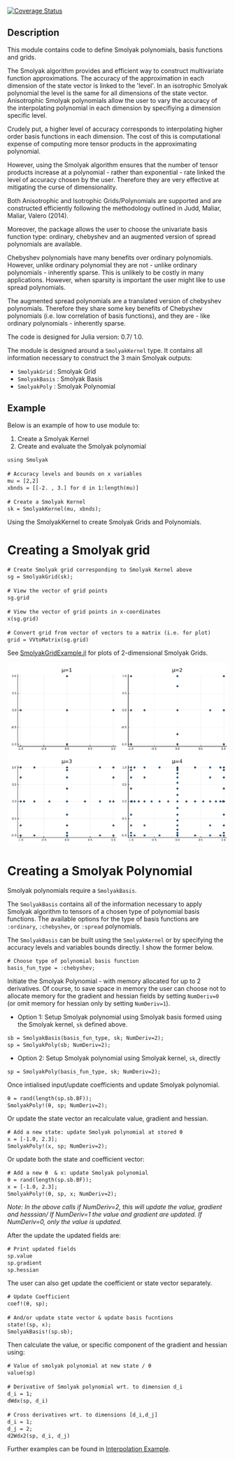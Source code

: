 [![Coverage Status](https://coveralls.io/repos/alancrawford/Smolyak/badge.svg?branch=master&service=github)](https://coveralls.io/github/alancrawford/Smolyak?branch=master)
## Description

This module contains code to define Smolyak polynomials, basis functions and grids. 

The Smolyak algorithm provides and efficient way to construct multivariate function approximations. The accuracy of the approximation in each dimension of the state vector is linked to the 'level'. In an isotrophic Smolyak polynomial the level is the same for all dimensions of the state vector. Anisotrophic Smolyak polynomials allow the user to vary the accuracy of the interpolating polynomial in each dimension by specifiying a dimension specific level. 

Crudely put, a higher level of accuracy corresponds to interpolating higher order basis functions in each dimension. The cost of this is computational expense of computing more tensor products in the approximating polynomial. 

However, using the Smolyak algorithm ensures that the number of tensor products increase at a polynomial - rather than exponential - rate linked the level of accuracy chosen by the user. Therefore they are very effective at mitigating the curse of dimensionality.

Both Anisotrophic and Isotrophic Grids/Polynomials are supported and are constructed efficiently following the methodology outlined in Judd, Maliar, Maliar, Valero (2014). 

Moreover, the package allows the user to choose the univariate basis function type: ordinary, chebyshev and an augmented version of spread polynomials are available. 

Chebyshev polynomials have many benefits over ordinary polynomials. However, unlike ordinary polynomial they are not - unlike ordinary polynomials - inherently sparse. This is unlikely to be costly in many applications. However, when sparsity is important the user might like to use spread polynomials. 

The augmented spread polynomials are a translated version of chebyshev polynomials. Therefore they share some key benefits of Chebyshev polynomials (i.e. low correlation of basis functions), and they are - like ordinary polynomials - inherently sparse. 

The code is designed for Julia version: 0.7/ 1.0.

The module is designed around a `SmolyakKernel` type. It contains all information necessary to construct the 3 main Smolyak outputs:

- `SmolyakGrid` : Smolyak Grid
- `SmolyakBasis` : Smolyak Basis
- `SmolyakPoly` : Smolyak Polynomial

## Example

Below is an example of how to use module to:

1. Create a Smolyak Kernel
2. Create and evaluate the Smolyak polynomial

```
using Smolyak

# Accuracy levels and bounds on x variables
mu = [2,2]
xbnds = [[-2. , 3.] for d in 1:length(mu)]

# Create a Smolyak Kernel 
sk = SmolyakKernel(mu, xbnds);
```

Using the SmolyakKernel to create Smolyak Grids and Polynomials.

# Creating a Smolyak grid

```
# Create Smolyak grid corresponding to Smolyak Kernel above
sg = SmolyakGrid(sk);

# View the vector of grid points
sg.grid

# View the vector of grid points in x-coordinates
x(sg.grid)

# Convert grid from vector of vectors to a matrix (i.e. for plot)
grid = VVtoMatrix(sg.grid)
```

See [SmolyakGridExample.jl](./Examples/SmolyakGridExample.) for plots of 2-dimensional Smolyak Grids. 

![](./Examples/IsotrophicSmolyakGridExample.png)

# Creating a Smolyak Polynomial

Smolyak polynomials require a `SmolyakBasis`. 

The `SmolyakBasis` contains all of the information necessary to apply Smolyak algorithm to tensors of a chosen type of polynomial basis functions. The available options for the type of basis functions are `:ordinary`, `:chebyshev`, or `:spread` polynomials. 

The `SmolyakBasis`  can be built using the `SmolyakKernel` or by specifying the accuracy levels and variables bounds directly. I show the former below.

```
# Choose type of polynomial basis function
basis_fun_type = :chebyshev;
```

Initiate the Smolyak Polynomial - with memory allocated for up to 2 derivatives. Of course, to save space in memory the user can choose not to allocate memory for the gradient and hessian fields by setting `NumDeriv=0` (or omit memory for hessian only by setting `NumDeriv=1`). 

- Option 1: Setup Smolyak polynomial using Smolyak basis formed using the Smolyak kernel, `sk` defined above.

```
sb = SmolyakBasis(basis_fun_type, sk; NumDeriv=2);
sp = SmolyakPoly(sb; NumDeriv=2);
```

- Option 2: Setup Smolyak polynomial using Smolyak kernel, `sk`, directly

```
sp = SmolyakPoly(basis_fun_type, sk; NumDeriv=2);
```

Once intialised input/update coefficients and update Smolyak polynomial. 

```
θ = rand(length(sp.sb.BF));
SmolyakPoly!(θ, sp; NumDeriv=2);
```

Or update the state vector an recalculate value, gradient and hessian.

```
# Add a new state: update Smolyak polynomial at stored θ
x = [-1.0, 2.3];
SmolyakPoly!(x, sp; NumDeriv=2);
```

Or update both the state and coefficient vector:

```
# Add a new θ  & x: update Smolyak polynomial
θ = rand(length(sp.sb.BF));
x = [-1.0, 2.3];
SmolyakPoly!(θ, sp, x; NumDeriv=2);
```

_Note: In the above calls if NumDeriv=2, this will update the value, gradient and hesssian/ If NumDeriv=1 the value and gradient are updated. If NumDeriv=0, only the value is updated._

After the update the updated fields are:

```
# Print updated fields
sp.value
sp.gradient
sp.hessian
```

The user can also get update the coefficient or state vector separately. 

```
# Update Coefficient
coef!(θ, sp);

# And/or update state vector & update basis fucntions
state!(sp, x);
SmolyakBasis!(sp.sb);
```

Then calculate the value, or specific component of the gradient and hessian using:

```
# Value of smolyak polynomial at new state / θ 
value(sp)

# Derivative of Smolyak polynomial wrt. to dimension d_i
d_i = 1;
dWdx(sp, d_i)

# Cross derivatives wrt. to dimensions [d_i,d_j]
d_i = 1;
d_j = 2;
d2Wdx2(sp, d_i, d_j)
```


Further examples can be found in [Interpolation Example](./Examples/Interpolation_Example.jl).